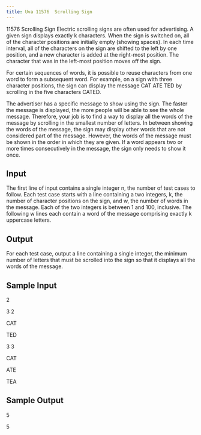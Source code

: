 ```yaml
---
title: Uva 11576  Scrolling Sign
---
```


11576 Scrolling Sign
Electric scrolling signs are often used for advertising. A given sign displays exactly k characters. When
the sign is switched on, all of the character positions are initially empty (showing spaces). In each time
interval, all of the characters on the sign are shifted to the left by one position, and a new character is
added at the right-most position. The character that was in the left-most position moves off the sign.

For certain sequences of words, it is possible to reuse characters from one word to form a subsequent
word. For example, on a sign with three character positions, the sign can display the message CAT
ATE TED by scrolling in the five characters CATED.

The advertiser has a specific message to show using the sign. The faster the message is displayed,
the more people will be able to see the whole message. Therefore, your job is to find a way to display all
the words of the message by scrolling in the smallest number of letters. In between showing the words
of the message, the sign may display other words that are not considered part of the message. However,
the words of the message must be shown in the order in which they are given. If a word appears two
or more times consecutively in the message, the sign only needs to show it once.

## Input
The first line of input contains a single integer n, the number of test cases to follow. Each test case
starts with a line containing a two integers, k, the number of character positions on the sign, and w,
the number of words in the message. Each of the two integers is between 1 and 100, inclusive. The
following w lines each contain a word of the message comprising exactly k uppercase letters.

## Output
For each test case, output a line containing a single integer, the minimum number of letters that must
be scrolled into the sign so that it displays all the words of the message.

## Sample Input
<p>2</p><p>3 2</p><p>CAT</p><p>TED</p><p>3 3</p><p>CAT</p><p>ATE</p><p>TEA</p><p></p>

## Sample Output
<p>5</p><p>5</p>